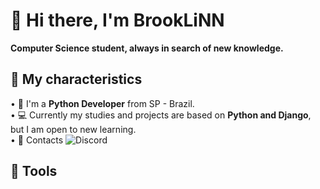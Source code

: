 # 📍 Hi there, I'm BrookLiNN 
**Computer Science student, always in search of new knowledge.**

## 🔎 My characteristics
• 🐍 I'm a **Python Developer** from SP - Brazil.<br />
• 💻 Currently my studies and projects are based on **Python and Django**, but I am open to new learning.<br />
• 📩 Contacts ![Discord](https://img.shields.io/badge/brooklinn-%235865F2.svg?style=for-the-badge&logo=discord&logoColor=white)<br />

## 🔨 Tools 

